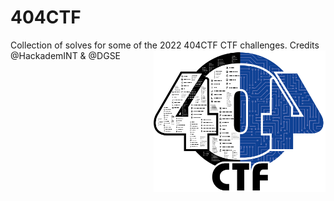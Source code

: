 # 404CTF

Collection of solves for some of the 2022 404CTF CTF challenges.
<img align="right" width="275" height="227" src="404CTF.png">
Credits @HackademINT & @DGSE
